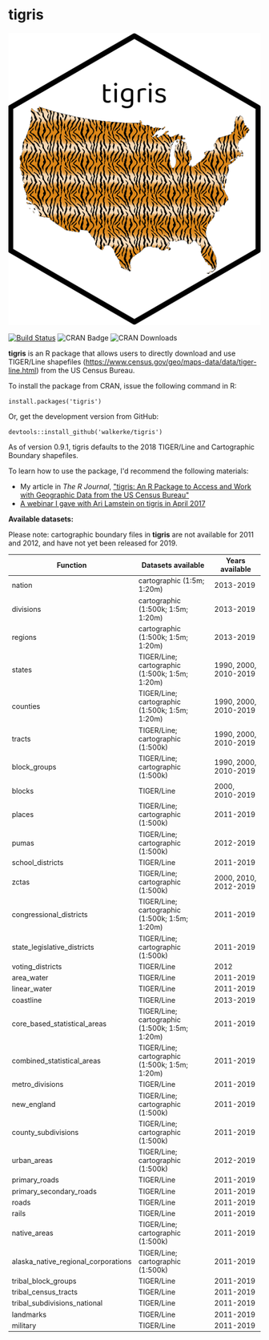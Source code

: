 # tigris

![Hex Sticker](img/tigris_sticker.png)

[![Build Status](https://travis-ci.org/walkerke/tigris.svg?branch=master)](https://travis-ci.org/walkerke/tigris) ![CRAN Badge](http://www.r-pkg.org/badges/version/tigris)  ![CRAN Downloads](http://cranlogs.r-pkg.org/badges/tigris)

__tigris__ is an R package that allows users to directly download and use TIGER/Line shapefiles (<https://www.census.gov/geo/maps-data/data/tiger-line.html>) from the US Census Bureau.  

To install the package from CRAN, issue the following command in R: 

```
install.packages('tigris')
```

Or, get the development version from GitHub: 

```
devtools::install_github('walkerke/tigris')
```

As of version 0.9.1, tigris defaults to the 2018 TIGER/Line and Cartographic Boundary shapefiles.  

To learn how to use the package, I'd recommend the following materials: 

* My article in _The R Journal_, ["tigris: An R Package to Access and Work with Geographic Data from the US Census Bureau"](https://journal.r-project.org/archive/2016/RJ-2016-043/index.html)
* [A webinar I gave with Ari Lamstein on tigris in April 2017](https://www.youtube.com/watch?v=lZuVxVONK9g&__s=hpmyiy9wyzwapfzug5q9)

__Available datasets:__

Please note: cartographic boundary files in __tigris__ are not available for 2011 and 2012, and have not yet been released for 2019.  

| Function | Datasets available | Years available |
|------------------------------------------|------------------------------------------------|------------------------------|
| nation | cartographic (1:5m; 1:20m) | 2013-2019 |
| divisions | cartographic (1:500k; 1:5m; 1:20m) | 2013-2019 |
| regions | cartographic (1:500k; 1:5m; 1:20m) | 2013-2019 |
| states | TIGER/Line; cartographic (1:500k; 1:5m; 1:20m) | 1990, 2000, 2010-2019 |
| counties | TIGER/Line; cartographic (1:500k; 1:5m; 1:20m) | 1990, 2000, 2010-2019 |
| tracts | TIGER/Line; cartographic (1:500k) | 1990, 2000, 2010-2019 |
| block_groups | TIGER/Line; cartographic (1:500k) | 1990, 2000, 2010-2019 |
| blocks | TIGER/Line | 2000, 2010-2019 |
| places | TIGER/Line; cartographic (1:500k) | 2011-2019 |
| pumas | TIGER/Line; cartographic (1:500k) | 2012-2019 |
| school_districts | TIGER/Line | 2011-2019 |
| zctas | TIGER/Line; cartographic (1:500k) | 2000, 2010, 2012-2019 |
| congressional_districts | TIGER/Line; cartographic (1:500k; 1:5m; 1:20m) | 2011-2019 |
| state_legislative_districts | TIGER/Line; cartographic (1:500k) | 2011-2019 |
| voting_districts | TIGER/Line | 2012 |
| area_water | TIGER/Line | 2011-2019 |
| linear_water | TIGER/Line | 2011-2019 |
| coastline | TIGER/Line | 2013-2019 |
| core_based_statistical_areas | TIGER/Line; cartographic (1:500k; 1:5m; 1:20m) | 2011-2019 |
| combined_statistical_areas | TIGER/Line; cartographic (1:500k; 1:5m; 1:20m) | 2011-2019 |
| metro_divisions | TIGER/Line | 2011-2019 |
| new_england | TIGER/Line; cartographic (1:500k) | 2011-2019 |
| county_subdivisions | TIGER/Line; cartographic (1:500k) | 2011-2019 |
| urban_areas | TIGER/Line; cartographic (1:500k) | 2012-2019 |
| primary_roads | TIGER/Line | 2011-2019 |
| primary_secondary_roads | TIGER/Line | 2011-2019 |
| roads | TIGER/Line | 2011-2019 |
| rails | TIGER/Line | 2011-2019 |
| native_areas | TIGER/Line; cartographic (1:500k) | 2011-2019 |
| alaska_native_regional_corporations | TIGER/Line; cartographic (1:500k) | 2011-2019 |
| tribal_block_groups | TIGER/Line | 2011-2019 |
| tribal_census_tracts | TIGER/Line | 2011-2019 |
| tribal_subdivisions_national | TIGER/Line | 2011-2019 |
| landmarks | TIGER/Line | 2011-2019 |
| military | TIGER/Line | 2011-2019 |




 
